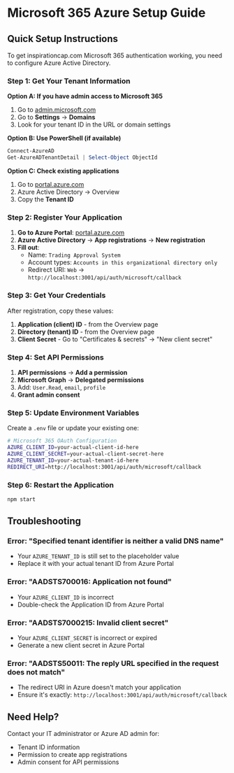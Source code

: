 # Microsoft 365 Azure Setup Guide

## Quick Setup Instructions

To get inspirationcap.com Microsoft 365 authentication working, you need to configure Azure Active Directory.

### Step 1: Get Your Tenant Information

**Option A: If you have admin access to Microsoft 365**
1. Go to [admin.microsoft.com](https://admin.microsoft.com)
2. Go to **Settings** → **Domains**
3. Look for your tenant ID in the URL or domain settings

**Option B: Use PowerShell (if available)**
```powershell
Connect-AzureAD
Get-AzureADTenantDetail | Select-Object ObjectId
```

**Option C: Check existing applications**
1. Go to [portal.azure.com](https://portal.azure.com)
2. Azure Active Directory → Overview
3. Copy the **Tenant ID**

### Step 2: Register Your Application

1. **Go to Azure Portal**: [portal.azure.com](https://portal.azure.com)
2. **Azure Active Directory** → **App registrations** → **New registration**
3. **Fill out**:
   - Name: `Trading Approval System`
   - Account types: `Accounts in this organizational directory only`
   - Redirect URI: `Web` → `http://localhost:3001/api/auth/microsoft/callback`

### Step 3: Get Your Credentials

After registration, copy these values:

1. **Application (client) ID** - from the Overview page
2. **Directory (tenant) ID** - from the Overview page  
3. **Client Secret** - Go to "Certificates & secrets" → "New client secret"

### Step 4: Set API Permissions

1. **API permissions** → **Add a permission**
2. **Microsoft Graph** → **Delegated permissions**
3. Add: `User.Read`, `email`, `profile`
4. **Grant admin consent**

### Step 5: Update Environment Variables

Create a `.env` file or update your existing one:

```bash
# Microsoft 365 OAuth Configuration
AZURE_CLIENT_ID=your-actual-client-id-here
AZURE_CLIENT_SECRET=your-actual-client-secret-here
AZURE_TENANT_ID=your-actual-tenant-id-here
REDIRECT_URI=http://localhost:3001/api/auth/microsoft/callback
```

### Step 6: Restart the Application

```bash
npm start
```

## Troubleshooting

### Error: "Specified tenant identifier is neither a valid DNS name"
- Your `AZURE_TENANT_ID` is still set to the placeholder value
- Replace it with your actual tenant ID from Azure Portal

### Error: "AADSTS700016: Application not found"
- Your `AZURE_CLIENT_ID` is incorrect
- Double-check the Application ID from Azure Portal

### Error: "AADSTS7000215: Invalid client secret"
- Your `AZURE_CLIENT_SECRET` is incorrect or expired
- Generate a new client secret in Azure Portal

### Error: "AADSTS50011: The reply URL specified in the request does not match"
- The redirect URI in Azure doesn't match your application
- Ensure it's exactly: `http://localhost:3001/api/auth/microsoft/callback`

## Need Help?

Contact your IT administrator or Azure AD admin for:
- Tenant ID information
- Permission to create app registrations
- Admin consent for API permissions